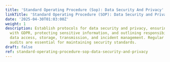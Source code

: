 ```yaml
---
title: 'Standard Operating Procedure (Sop): Data Security And Privacy'
linkTitle: 'Standard Operating Procedure (SOP): Data Security and Privacy'
date: '2025-04-30T01:03:00Z'
weight: 1
description: Establish protocols for data security and privacy, ensuring compliance
  with GDPR, protecting sensitive information, and outlining responsibilities for
  data access, storage, transmission, and incident management. Regular training and
  audits are essential for maintaining security standards.
draft: false
ref: standard-operating-procedure-sop-data-security-and-privacy
---
```



